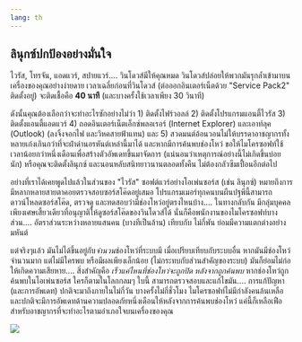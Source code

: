 ```yaml
---
lang: th
---
```





<h2>ลินุกซ์ปกป้องอย่างมั่นใจ</h2>

ไวรัส, โทรจัน, แอดแวร์, สปายแวร์.... วินโดวส์มีให้คุณหมด วินโดวส์ปล่อยให้พวกมันรุกล้ำเข้ามาบนเครื่องของคุณอย่างง่ายดาย เวลาเฉลี่ยก่อนที่วินโดวส์ (ต่อออกอินเตอร์เน็ตด้วย "Service Pack2" ติดตั้งอยู่) จะติดเชื้อคือ <b>40 นาที</b> (และบางครั้งใช้เวลาเพียง 30 วินาที)

ดังนั้นคุณต้องเลือกว่าจะทำอะไรซักอย่างไม่ว่า 1) ติดตั้งไฟร์วอลล์ 2) ติดตั้งโปรแกรมแอนตี้ไวรัส 3) ติดตั้งแอนตี้แอดแวร์ 4) ถอดอินเตอร์เน็ตเอ็กซ์พลอเรอร์ (Internet Explorer) และเอาท์ลุค (Outlook) (ลงจิ้งจอกไฟ และวิหคสายฟ้าแทน) และ 5) สวดมนต์อ้อนวอนไม่ให้บรรดาอาชญากรทั้งหลายเก่งเกินกว่าที่จะฝ่าด่านอรหันต์เหล่านี้มาได้ และหากมีการค้นพบช่องโหว่ ขอให้ไมโครซอฟท์ใช้เวลาน้อยกว่าหนึ่งเดือนเพื่อสร้างตัวอัพเดทขึ้นมาจัดการ (แน่นอนว่าเหตุการณ์อย่างนี้ไม่เกิดขึ้นบ่อยนัก) หรือคุณจะติดตั้งลินุกซ์ และนอนหลับสนิทยาวนานตลอดทั้งคืน ไม่ต้องกลัวซึมเปื้อนอีกต่อไป

อย่างที่เราได้เคยพูดไปแล้วในส่วนของ "ไวรัส" ซอฟต์แวร์อย่างโอเพ่นซอร์ส (เช่น ลินุกซ์) หมายถึงการมีหลากหลายสายตาคอยตรวจสอบซอร์สโค๊ดอยู่เสมอ โปรแกรมเมอร์ทุกคนบนผืนปฐพีนี้สามารถดาวน์โหลดซอร์สโค๊ด, ตรวจดู และทดสอบว่ามีช่องโหว่อยู่ตรงไหนบ้าง.... ในทางกลับกัน มีกลุ่มบุคคลเพียงเศษเสี้ยวเดียวที่อนุญาติให้ดูซอร์สโค๊ดของวินโดวส์ได้ นั่นก็คือพนักงานของไมโครซอฟท์บางส่วน.... อัตราส่วนระหว่างหลายแสนคน (บางทีเป็นล้าน) เทียบกับ ไม่กี่พัน ย่อมมีความแตกต่างอย่างมหันต์

แต่จริงๆแล้ว มันไม่ได้ขึ้นอยู่กับ<i>จำนวน</i>ช่องโหว่ที่ระบบมี เมื่อเปรียบเทียบกับระบบอื่น หากมันมีช่องโหว่จำนวนมาก แต่ไม่มีใครพบ หรือมีผลเพียงเล็กน้อย (ไม่กระทบกับส่วนสำคัญของระบบ) มันก็ย่อมไม่ก่อให้เกิดความเสียหาย.... สิ่งสำคัญคือ <i>เร็วแค่ไหนที่ช่องโหว่จะถูกปิด หลังจากถูกค้นพบ</i> หากช่องโหว่ถูกค้นพบในโอเพ่นซอร์ส ใครก็ตามในโลกกลมๆ ใบนี้ สามารถตรวจสอบและแก้ไขมัน.... การแก้ปัญหา (และการอัพเดท) ปกติจะมาถึงภายในไม่กี่วัน บางครั้งไม่กี่ชั่วโมง ไมโครซอฟท์ไม่มีกำลังคนล้นเหลือ และปกติจะมีการอัพเดทด้านความปลอดภัยหนึ่งเดือนให้หลังจากการค้นพบช่องโหว่ แค่นี้ก็เหลือเฟือสำหรับอาชญากรที่จะทำอะไรตามอำเภอใจบนเครื่องของคุณ


<img src="Images/security_thumb.png" />




